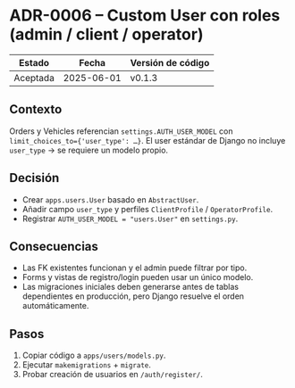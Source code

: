 # ADR-0006 – Custom User con roles (admin / client / operator)

| Estado | Fecha       | Versión de código |
|--------|-------------|-------------------|
| Aceptada | 2025-06-01 | v0.1.3 |

## Contexto
Orders y Vehicles referencian `settings.AUTH_USER_MODEL` con
`limit_choices_to={'user_type': …}`.  El user estándar de Django no
incluye `user_type` → se requiere un modelo propio.

## Decisión
* Crear `apps.users.User` basado en `AbstractUser`.
* Añadir campo `user_type` y perfiles `ClientProfile` / `OperatorProfile`.
* Registrar `AUTH_USER_MODEL = "users.User"` en `settings.py`.

## Consecuencias
* Las FK existentes funcionan y el admin puede filtrar por tipo.
* Forms y vistas de registro/login pueden usar un único modelo.
* Las migraciones iniciales deben generarse antes de tablas dependientes
  en producción, pero Django resuelve el orden automáticamente.

## Pasos
1. Copiar código a `apps/users/models.py`.
2. Ejecutar `makemigrations` + `migrate`.
3. Probar creación de usuarios en `/auth/register/`.
